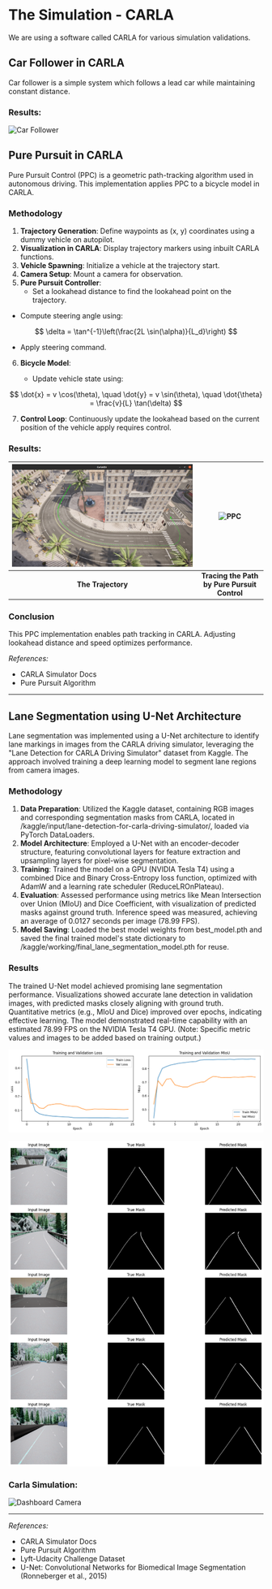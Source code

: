 # The Simulation - CARLA 

We are using a software called CARLA for various simulation validations.

## Car Follower in CARLA

Car follower is a simple system which follows a lead car while maintaining constant distance.

### Results:

![Car Follower](https://github.com/Zeista01/Advanced-Driving-Assistance-System-/blob/main/Results/carfollower.gif)

## Pure Pursuit in CARLA

Pure Pursuit Control (PPC) is a geometric path-tracking algorithm used in autonomous driving. This implementation applies PPC to a bicycle model in CARLA.

### Methodology
1. **Trajectory Generation**: Define waypoints as (x, y) coordinates using a dummy vehicle on autopilot.
2. **Visualization in CARLA**: Display trajectory markers using inbuilt CARLA functions.
3. **Vehicle Spawning**: Initialize a vehicle at the trajectory start.
4. **Camera Setup**: Mount a camera for observation.
5. **Pure Pursuit Controller**:
   - Set a lookahead distance to find the lookahead point on the trajectory.
  - Compute steering angle using:
  
  $$
  \delta = \tan^{-1}\left(\frac{2L \sin(\alpha)}{L_d}\right)
  $$

  - Apply steering command.

6. **Bicycle Model**:

   - Update vehicle state using:

  $$
  \dot{x} = v \cos(\theta), \quad \dot{y} = v \sin(\theta), \quad \dot{\theta} = \frac{v}{L} \tan(\delta)
  $$

7. **Control Loop**: Continuously update the lookahead based on the current position of the vehicle apply requires control.


### Results:

| ![Waypoints](https://github.com/Zeista01/Advanced-Driving-Assistance-System-/blob/main/Results/trajectory.png?raw=true) | ![PPC](https://github.com/Zeista01/Advanced-Driving-Assistance-System-/blob/main/Results/output2.gif?raw=true) |
|:---:|:---:|
| **The Trajectory** | **Tracing the Path by Pure Pursuit Control** |





### Conclusion
This PPC implementation enables path tracking in CARLA. Adjusting lookahead distance and speed optimizes performance.

*References:*
- CARLA Simulator Docs
- Pure Pursuit Algorithm



---

## Lane Segmentation using U-Net Architecture

Lane segmentation was implemented using a U-Net architecture to identify lane markings in images from the CARLA driving simulator, leveraging the "Lane Detection for CARLA Driving Simulator" dataset from Kaggle. The approach involved training a deep learning model to segment lane regions from camera images.

### Methodology
1. **Data Preparation**: Utilized the Kaggle dataset, containing RGB images and corresponding segmentation masks from CARLA, located in /kaggle/input/lane-detection-for-carla-driving-simulator/, loaded via PyTorch DataLoaders.
2. **Model Architecture**: Employed a U-Net with an encoder-decoder structure, featuring convolutional layers for feature extraction and upsampling layers for pixel-wise segmentation.
3. **Training**: Trained the model on a GPU (NVIDIA Tesla T4) using a combined Dice and Binary Cross-Entropy loss function, optimized with AdamW and a learning rate scheduler (ReduceLROnPlateau).
4. **Evaluation**: Assessed performance using metrics like Mean Intersection over Union (MIoU) and Dice Coefficient, with visualization of predicted masks against ground truth. Inference speed was measured, achieving an average of 0.0127 seconds per image (78.99 FPS).
5. **Model Saving**: Loaded the best model weights from best_model.pth and saved the final trained model's state dictionary to /kaggle/working/final_lane_segmentation_model.pth for reuse.

### Results
The trained U-Net model achieved promising lane segmentation performance. Visualizations showed accurate lane detection in validation images, with predicted masks closely aligning with ground truth. Quantitative metrics (e.g., MIoU and Dice) improved over epochs, indicating effective learning. The model demonstrated real-time capability with an estimated 78.99 FPS on the NVIDIA Tesla T4 GPU. (Note: Specific metric values and images to be added based on training output.)

![Results of U-Net](https://github.com/Zeista01/Advanced-Driving-Assistance-System-/blob/main/Results/MIoU%20and%20loss.png?raw=true)

![Results of U-Net](https://github.com/Zeista01/Advanced-Driving-Assistance-System-/blob/main/Results/lane%20seg.png?raw=true)


### Carla Simulation:

![Dashboard Camera](Results/output_combined.gif)

---
*References:*
- CARLA Simulator Docs
- Pure Pursuit Algorithm
- Lyft-Udacity Challenge Dataset
- U-Net: Convolutional Networks for Biomedical Image Segmentation (Ronneberger et al., 2015)

